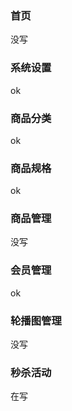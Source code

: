 ### 首页

没写

### 系统设置

ok

### 商品分类

ok

### 商品规格

ok

### 商品管理

没写

### 会员管理

ok

### 轮播图管理

没写

### 秒杀活动

在写
